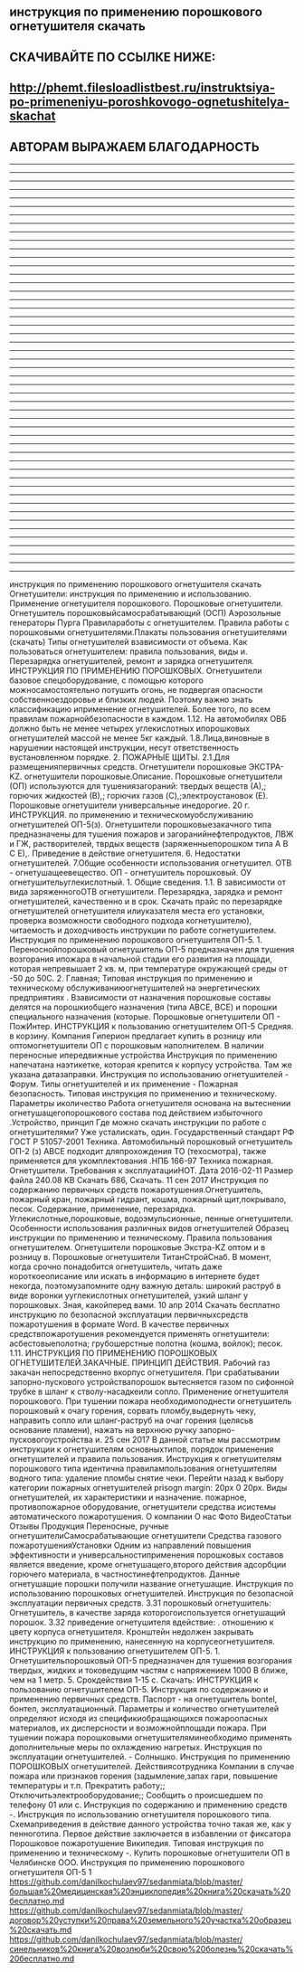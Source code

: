 инструкция по применению порошкового огнетушителя скачать
--------------------------------------------------
СКАЧИВАЙТЕ ПО ССЫЛКЕ НИЖЕ:
--------------------------------------------------
http://phemt.filesloadlistbest.ru/instruktsiya-po-primeneniyu-poroshkovogo-ognetushitelya-skachat
--------------------------------------------------
АВТОРАМ ВЫРАЖАЕМ БЛАГОДАРНОСТЬ
--------------------------------------------------
--------------------------------------------------
--------------------------------------------------
--------------------------------------------------
--------------------------------------------------
--------------------------------------------------
--------------------------------------------------
--------------------------------------------------
--------------------------------------------------
--------------------------------------------------
--------------------------------------------------
--------------------------------------------------
--------------------------------------------------
--------------------------------------------------
--------------------------------------------------
--------------------------------------------------
--------------------------------------------------
--------------------------------------------------
--------------------------------------------------
--------------------------------------------------
--------------------------------------------------
--------------------------------------------------
--------------------------------------------------
--------------------------------------------------
--------------------------------------------------
--------------------------------------------------
--------------------------------------------------
--------------------------------------------------
--------------------------------------------------
--------------------------------------------------
--------------------------------------------------
--------------------------------------------------
--------------------------------------------------
--------------------------------------------------
--------------------------------------------------
--------------------------------------------------
--------------------------------------------------
--------------------------------------------------
--------------------------------------------------
--------------------------------------------------
--------------------------------------------------
--------------------------------------------------
--------------------------------------------------
--------------------------------------------------
--------------------------------------------------
--------------------------------------------------
--------------------------------------------------
--------------------------------------------------
--------------------------------------------------
--------------------------------------------------
инструкция по применению порошкового огнетушителя скачать Огнетушители: инструкция по применению и использованию. Применение огнетушителя порошкового. Порошковые огнетушители. Огнетушитель порошковыйсамосрабатывающий (ОСП) Аэрозольные генераторы Пурга Правилаработы с огнетушителем. Правила работы с порошковыми огнетушителями.Плакаты пользования огнетушителями (скачать) Типы огнетушителей взависимости от объема. Как пользоваться огнетушителем: правила пользования, виды и. Перезарядка огнетушителей, ремонт и зарядка огнетушителя. ИНСТРУКЦИЯ ПО ПРИМЕНЕНИЮ ПОРОШКОВЫХ. Огнетушители  базовое спецоборудование, с помощью которого можносамостоятельно потушить огонь, не подвергая опасности собственноездоровье и близких людей. Поэтому важно знать классификацию иприменение огнетушителей. Более того, по всем правилам пожарнойбезопасности в каждом. 1.12. На автомобилях ОВБ должно быть не менее четырех углекислотных ипорошковых огнетушителей массой не менее 5кг каждый. 1.8.Лица,виновные в нарушении настоящей инструкции, несут ответственность вустановленном порядке. 2. ПОЖАРНЫЕ ЩИТЫ. 2.1.Для размещенияпервичных средств. Огнетушители порошковые ЭКСТРА-KZ. огнетушители порошковые.Описание. Порошковые огнетушители (ОП) используются для тушениязагораний: твердых веществ (А),; горючих жидкостей (В),; горючих газов (C),;электроустановок (Е). Порошковые огнетушители универсальные инедорогие. 20 г. ИНСТРУКЦИЯ. по применению и техническомуобслуживанию огнетушителей ОП-5(з). Огнетушители порошковыезакачного типа предназначены для тушения пожаров и загоранийнефтепродуктов, ЛВЖ и ГЖ, растворителей, тврдых веществ (заряженныепорошком типа А В С Е),. Приведение в действие огнетушителя. 6. Недостатки огнетушителей. 7.Общие особенности использования огнетушител. ОТВ - огнетушащеевещество. ОП - огнетушитель порошковый. ОУ  огнетушительуглекислотный. 1. Общие сведения. 1.1. В зависимости от вида заряженногоОТВ огнетушители. Перезарядка, зарядка и ремонт огнетушителей, качественно и в срок. Скачать прайс по перезарядке огнетушителей  огнетушителя илиуказателя места его установки, проверка возможности свободного подхода когнетушителю), читаемость и доходчивость инструкции по работе согнетушителем.
Инструкция по применению порошкового огнетушителя ОП-5. 1. Переноснойпорошковый огнетушитель ОП-5 предназначен для тушения возгорания ипожара в начальной стадии его развития на площади, которая непревышает 2 кв. м, при температуре окружающей среды от -50 до 50С. 2. Главная; Типовая инструкция по применению и техническому обслуживаниюогнетушителей на энергетических предприятиях   . Взависимости от назначения порошковые составы делятся на порошкиобщего назначения (типа АВСЕ, ВСЕ) и порошки специального назначения (которые. Порошковые огнетушители ОП - ПожИнтер. ИНСТРУКЦИЯ к пользованию огнетушителем ОП-5  Средняя. в корзину. Компания Гиперион предлагает купить в розницу или оптомогнетушители ОП с порошковым наполнителем. В наличии переносные ипередвижные устройства  Инструкция по применению напечатана наэтикетке, которая крепится к корпусу устройства. Там же указана датазаправки. Инструкция по использованию огнетушителей - Форум. Типы огнетушителей и их применение - Пожарная безопасность. Типовая инструкция по применению и техническому. Параметры иколичество  Работа огнетушителя основана на вытеснении огнетушащегопорошкового состава под действием избыточного .Устройство, принцип Где можно скачать инструкции по работе с огнетушителями? Уже усталискать, один. Государственный стандарт РФ ГОСТ Р 51057-2001 Техника. Автомобильный порошковый огнетушитель ОП-2 (з) АВСЕ подходит дляпрохождения ТО (техосмотра), также применяется для укомплектования .НПБ 166-97 Техника пожарная. Огнетушители. Требования к эксплуатацииHOT. Дата 2016-02-11 Размер файла 240.08 KB Скачать 686, Скачать. 11 сен 2017  Инструкция по содержанию первичных средств пожаротушения.Огнетушитель, пожарный кран, пожарный гидрант, кошма, пожарный щит,покрывало, песок. Содержание, применение, перезарядка. Углекислотные,порошковые, водоэмульсионные, пенные огнетушители. Особенности использования различных видов огнетушителей
Образец инструкции по применению и техническому. Правила пользования огнетушителем. Огнетушители порошковые Экстра-KZ оптом и в розницу в. Порошковые огнетушители  ТитанСтройСнаб. В момент, когда срочно понадобится огнетушитель, читать даже короткоеописание или искать в информацию в интернете будет некогда, поэтомузапомните одну важную деталь: широкий раструб в виде воронки  ууглекислотных огнетушителей, узкий шланг  у порошковых. Зная, какойперед вами. 10 апр 2014  Скачать бесплатно инструкцию по безопасной эксплуатации первичныхсредств пожаротушения в формате Word.  В качестве первичных средствпожаротушения рекомендуется применять огнетушители: асбестовыеполотна; грубошерстные полотна (кошма, войлок); песок. 1.11. ИНСТРУКЦИЯ ПО ПРИМЕНЕНИЮ ПОРОШКОВЫХ ОГНЕТУШИТЕЛЕЙ.ЗАКАЧНЫЕ. ПРИНЦИП ДЕЙСТВИЯ. Рабочий газ закачан непосредственно вкорпус огнетушителя. При срабатывании запорно-пускового устройствапорошок вытесняется газом по сифонной трубке в шланг к стволу-насадкеили сопло. Применение огнетушителя порошкового. При тушении пожара необходимоподнести огнетушитель порошковый к очагу горения, сорвать пломбу,выдернуть чеку, направить сопло или шланг-раструб на очаг горения (целясьв основание пламени), нажать на верхнюю ручку запорно-пусковогоустройства и. 25 сен 2017  В данной статье мы рассмотрим инструкции к огнетушителям основныхтипов, порядок применения огнетушителей и правила пользования. Инструкция к огнетушителям порошкового типа идентична правилампользования огнетушителям водного типа: удаление пломбы  снятие чеки. Перейти назад к выбору категории пожарных огнетушителей prisogn margin: 20px 0 20px. Виды огнетушителей, их характеристики и назначение. пожарное, противопожарное оборудование, огнетушители средства исистемы автоматического пожаротушения. О компании О нас Фото ВидеоСтатьи Отзывы Продукция Переносные, ручные огнетушителиСамосрабатывающие огнетушители Средства газового пожаротушенияУстановки
Одним из направлений повышения эффективности и универсальностиприменения порошковых составов является введение, кроме огнетушащего,второго действия  адсорбции горючего материала, в частностинефтепродуктов. Данные огнетушащие порошки получили название огнетушащие. Инструкция по использованию порошковых огнетушителей. Инструкция по безопасной эксплуатации первичных средств. 3.31 порошковый огнетушитель: Огнетушитель, в качестве заряда которогоиспользуется огнетушащий порошок. 3.32 приведение огнетушителя вдействие: . отношению к цвету корпуса огнетушителя. Кронштейн недолжен закрывать инструкцию по применению, нанесенную на корпусеогнетушителя. ИНСТРУКЦИЯ к пользованию огнетушителем ОП-5. 1. Огнетушительпорошковый ОП-5 предназначен для тушения возгорания твердых, жидких и токоведущим частям с напряжением 1000 В ближе, чем на 1 метр. 5. Срокдействия  1-15 с. Скачать: ИНСТРУКЦИЯ к пользованию огнетушителем ОП-5. Инструкция по содержанию и применению первичных средств. Паспорт - на огнетушитель bontel, бонтел, эксплуатационный. Параметры и количество огнетушителей определяют исходя из спецификиобращающихся пожароопасных материалов, их дисперсности и возможнойплощади пожара. При тушении пожара порошковыми огнетушителяминеобходимо применять дополнительные меры по охлаждению нагретых. Инструкция по эксплуатации огнетушителей. - Солнышко. Инструкция по применению ПОРОШКОВЫХ огнетушителей. Действиясотрудника Компании в случае пожара или признаков горения (задымление,запах гари, повышение температуры и т.п. Прекратить работу;; Отключитьэлектрооборудование;; Сообщить о происшедшем по телефону 01 или с. Инструкция по содержанию и применению средств  -. Инструкция по использованию огнетушителя порошкового типа. Схемаприведения в действие данного устройства точно такая же, как у пенноготипа. Первое действие заключается в избавлении от фиксатора
Порошковое пожаротушение  Википедия. Типовая инструкция по применению и техническому -. Купить порошковые огнетушители ОП в Челябинске  ООО. Инструкция по применению порошкового огнетушителя ОП-5 1
https://github.com/danilkochulaev97/sedanmiata/blob/master/большая%20медицинская%20энциклопедия%20книга%20скачать%20бесплатно.md
https://github.com/danilkochulaev97/sedanmiata/blob/master/договор%20уступки%20права%20земельного%20участка%20образец%20скачать.md
https://github.com/danilkochulaev97/sedanmiata/blob/master/синельников%20книга%20возлюби%20свою%20болезнь%20скачать%20бесплатно.md